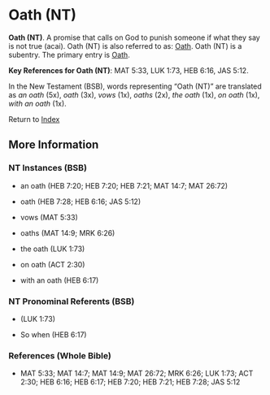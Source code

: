 # Oath (NT)
**Oath (NT)**. 
A promise that calls on God to punish someone if what they say is not true (acai). 
Oath (NT) is also referred to as: 
[Oath](Oath.md). 
Oath (NT) is a subentry. The primary entry is 
[Oath](Oath.md). 


**Key References for Oath (NT)**: 
MAT 5:33, LUK 1:73, HEB 6:16, JAS 5:12. 




In the New Testament (BSB), words representing “Oath (NT)” are translated as 
*an oath* (5x), *oath* (3x), *vows* (1x), *oaths* (2x), *the oath* (1x), *on oath* (1x), *with an oath* (1x). 


Return to [Index](00-Index.md)

## More Information

### NT Instances (BSB)

* an oath (HEB 7:20; HEB 7:20; HEB 7:21; MAT 14:7; MAT 26:72)

* oath (HEB 7:28; HEB 6:16; JAS 5:12)

* vows (MAT 5:33)

* oaths (MAT 14:9; MRK 6:26)

* the oath (LUK 1:73)

* on oath (ACT 2:30)

* with an oath (HEB 6:17)



### NT Pronominal Referents (BSB)

*  (LUK 1:73)

* So when (HEB 6:17)



### References (Whole Bible)

* MAT 5:33; MAT 14:7; MAT 14:9; MAT 26:72; MRK 6:26; LUK 1:73; ACT 2:30; HEB 6:16; HEB 6:17; HEB 7:20; HEB 7:21; HEB 7:28; JAS 5:12



